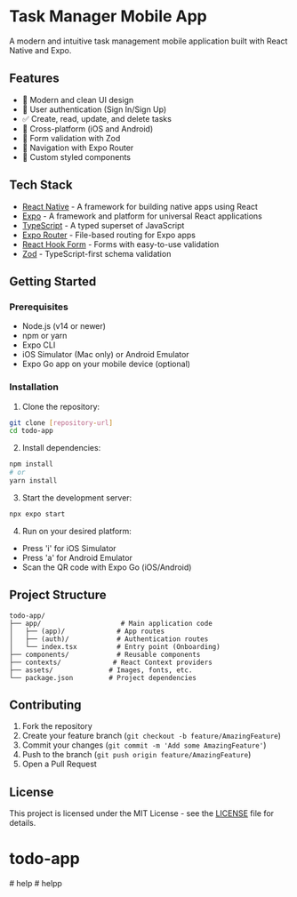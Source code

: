 # Task Manager Mobile App

A modern and intuitive task management mobile application built with React Native and Expo.

## Features

- 🎨 Modern and clean UI design
- 🔐 User authentication (Sign In/Sign Up)
- ✅ Create, read, update, and delete tasks
- 📱 Cross-platform (iOS and Android)
- 🎯 Form validation with Zod
- 🚀 Navigation with Expo Router
- 💅 Custom styled components

## Tech Stack

- [React Native](https://reactnative.dev/) - A framework for building native apps using React
- [Expo](https://expo.dev/) - A framework and platform for universal React applications
- [TypeScript](https://www.typescriptlang.org/) - A typed superset of JavaScript
- [Expo Router](https://docs.expo.dev/routing/introduction/) - File-based routing for Expo apps
- [React Hook Form](https://react-hook-form.com/) - Forms with easy-to-use validation
- [Zod](https://github.com/colinhacks/zod) - TypeScript-first schema validation

## Getting Started

### Prerequisites

- Node.js (v14 or newer)
- npm or yarn
- Expo CLI
- iOS Simulator (Mac only) or Android Emulator
- Expo Go app on your mobile device (optional)

### Installation

1. Clone the repository:

```bash
git clone [repository-url]
cd todo-app
```

2. Install dependencies:

```bash
npm install
# or
yarn install
```

3. Start the development server:

```bash
npx expo start
```

4. Run on your desired platform:

- Press 'i' for iOS Simulator
- Press 'a' for Android Emulator
- Scan the QR code with Expo Go (iOS/Android)

## Project Structure

```
todo-app/
├── app/                    # Main application code
│   ├── (app)/             # App routes
│   ├── (auth)/            # Authentication routes
│   └── index.tsx          # Entry point (Onboarding)
├── components/            # Reusable components
├── contexts/             # React Context providers
├── assets/              # Images, fonts, etc.
└── package.json         # Project dependencies
```

## Contributing

1. Fork the repository
2. Create your feature branch (`git checkout -b feature/AmazingFeature`)
3. Commit your changes (`git commit -m 'Add some AmazingFeature'`)
4. Push to the branch (`git push origin feature/AmazingFeature`)
5. Open a Pull Request

## License

This project is licensed under the MIT License - see the [LICENSE](LICENSE) file for details.

# todo-app
#   h e l p  
 #   h e l p p  
 